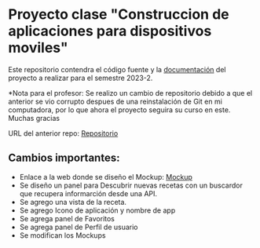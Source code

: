 # Proyecto clase "Construccion de aplicaciones para dispositivos moviles"

Este repositorio contendra el código fuente y la [documentación](docs) del proyecto a realizar para el semestre 2023-2.

*Nota para el profesor:
Se realizo un cambio de repositorio debido a que el anterior se vio corrupto despues de una reinstalación de Git en mi computadora, por lo que ahora el proyecto seguira su curso en este.
Muchas gracias

URL del anterior repo: [Repositorio](https://github.com/julianhzgn/Proyecto-Construccion-Moviles)

## Cambios importantes:
* Enlace a la web donde se diseño el Mockup: [Mockup](https://marvelapp.com/prototype/19c6j73e/screen/91707407)
* Se diseño un panel para Descubrir nuevas recetas con un buscardor que recupera informarción desde una API.
* Se agrego una vista de la receta.
* Se agrego Icono de aplicación y nombre de app
* Se agrega panel de Favoritos
* Se agrega panel de Perfil de usuario
* Se modifican los Mockups
